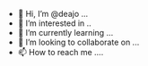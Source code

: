 - 👋 Hi, I’m @deajo ...
- 👀 I’m interested in ..
- 🌱 I’m currently learning ...
- 💞️ I’m looking to collaborate on ...
- 📫 How to reach me ....

<!---
deajo/deajo is a ✨ special ✨ repository because its `README.md` (this file) appears on your GitHub profile.
You can click the Preview link to take a look at your changes.
--->
